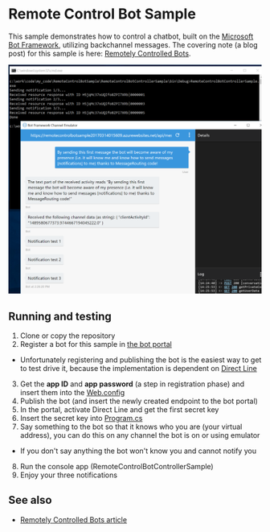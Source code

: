# Remote Control Bot Sample #

This sample demonstrates how to control a chatbot, built on the
[Microsoft Bot Framework](https://dev.botframework.com/), utilizing backchannel
messages. The covering note (a blog post) for this sample is here:
[Remotely Controlled Bots](http://tomipaananen.azurewebsites.net/?p=2231).

![Sample in action](Documentation/Screenshot.png?raw=true)

## Running and testing ##

1. Clone or copy the repository
2. Register a bot for this sample in [the bot portal](https://dev.botframework.com/)
 * Unfortunately registering and publishing the bot is the easiest way to get
   to test drive it, because the implementation is dependent on
   [Direct Line](https://docs.botframework.com/en-us/restapi/directline3/)
3. Get the **app ID** and **app password** (a step in registration phase) and
   insert them into the [Web.config](RemoteControlBotSample/Web.config)
4. Publish the bot (and insert the newly created endpoint to the bot portal)
5. In the portal, activate Direct Line and get the first secret key
6. Insert the secret key into [Program.cs](RemoteControlBotControllerSample/Program.cs)
7. Say something to the bot so that it knows who you are (your virtual address),
   you can do this on any channel the bot is on or using emulator
 * If you don't say anything the bot won't know you and cannot notify you
8. Run the console app (RemoteControlBotControllerSample)
9. Enjoy your three notifications

## See also ##

* [Remotely Controlled Bots article](http://tomipaananen.azurewebsites.net/?p=2231)
